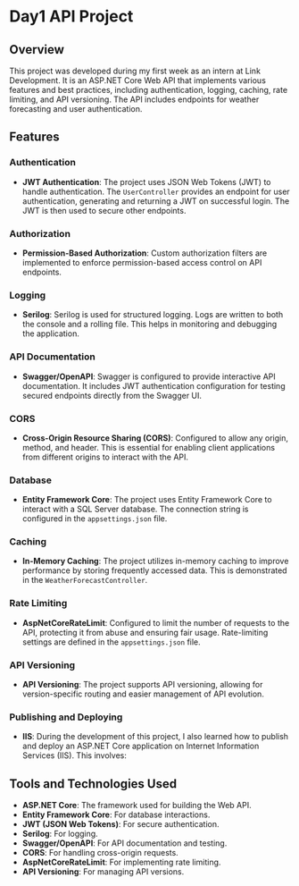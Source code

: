 # Day1 API Project

## Overview
This project was developed during my first week as an intern at Link Development. It is an ASP.NET Core Web API that implements various features and best practices, including authentication, logging, caching, rate limiting, and API versioning. The API includes endpoints for weather forecasting and user authentication.

## Features

### Authentication
- **JWT Authentication**: The project uses JSON Web Tokens (JWT) to handle authentication. The `UserController` provides an endpoint for user authentication, generating and returning a JWT on successful login. The JWT is then used to secure other endpoints.

### Authorization
- **Permission-Based Authorization**: Custom authorization filters are implemented to enforce permission-based access control on API endpoints.

### Logging
- **Serilog**: Serilog is used for structured logging. Logs are written to both the console and a rolling file. This helps in monitoring and debugging the application.

### API Documentation
- **Swagger/OpenAPI**: Swagger is configured to provide interactive API documentation. It includes JWT authentication configuration for testing secured endpoints directly from the Swagger UI.

### CORS
- **Cross-Origin Resource Sharing (CORS)**: Configured to allow any origin, method, and header. This is essential for enabling client applications from different origins to interact with the API.

### Database
- **Entity Framework Core**: The project uses Entity Framework Core to interact with a SQL Server database. The connection string is configured in the `appsettings.json` file.

### Caching
- **In-Memory Caching**: The project utilizes in-memory caching to improve performance by storing frequently accessed data. This is demonstrated in the `WeatherForecastController`.

### Rate Limiting
- **AspNetCoreRateLimit**: Configured to limit the number of requests to the API, protecting it from abuse and ensuring fair usage. Rate-limiting settings are defined in the `appsettings.json` file.

### API Versioning
- **API Versioning**: The project supports API versioning, allowing for version-specific routing and easier management of API evolution.

### Publishing and Deploying 
- **IIS**: During the development of this project, I also learned how to publish and deploy an ASP.NET Core application on Internet Information Services (IIS). This involves:

## Tools and Technologies Used

- **ASP.NET Core**: The framework used for building the Web API.
- **Entity Framework Core**: For database interactions.
- **JWT (JSON Web Tokens)**: For secure authentication.
- **Serilog**: For logging.
- **Swagger/OpenAPI**: For API documentation and testing.
- **CORS**: For handling cross-origin requests.
- **AspNetCoreRateLimit**: For implementing rate limiting.
- **API Versioning**: For managing API versions.


